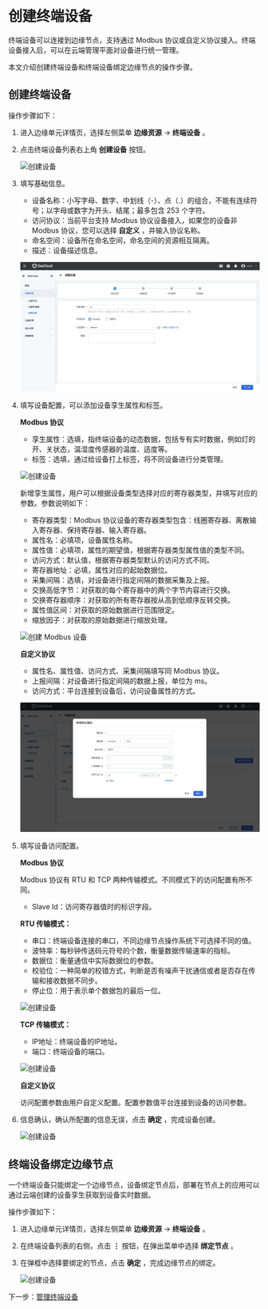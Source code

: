 # 创建终端设备

终端设备可以连接到边缘节点，支持通过 Modbus 协议或自定义协议接入。终端设备接入后，可以在云端管理平面对设备进行统一管理。

本文介绍创建终端设备和终端设备绑定边缘节点的操作步骤。

## 创建终端设备

操作步骤如下：

1. 进入边缘单元详情页，选择左侧菜单 __边缘资源__ -> __终端设备__ 。

2. 点击终端设备列表右上角 __创建设备__ 按钮。

    ![创建设备](https://docs.daocloud.io/daocloud-docs-images/docs/zh/docs/kant/images/create-device-01.png)

3. 填写基础信息。

    - 设备名称：小写字母、数字、中划线（-）、点（.）的组合，不能有连续符号；以字母或数字为开头、结尾；最多包含 253 个字符。
    - 访问协议：当前平台支持 Modbus 协议设备接入，如果您的设备非 Modbus 协议，您可以选择 __自定义__ ，并输入协议名称。
    - 命名空间：设备所在命名空间，命名空间的资源相互隔离。
    - 描述：设备描述信息。

    ![创建设备](../../images/create-device-10.png)

4. 填写设备配置，可以添加设备孪生属性和标签。

    **Modbus 协议**

    - 孪生属性：选填，指终端设备的动态数据，包括专有实时数据，例如灯的开、关状态，温湿度传感器的温度、适度等。
    - 标签：选填，通过给设备打上标签，将不同设备进行分类管理。

    ![创建设备](https://docs.daocloud.io/daocloud-docs-images/docs/zh/docs/kant/images/create-device-03.png)

    新增孪生属性，用户可以根据设备类型选择对应的寄存器类型，并填写对应的参数。参数说明如下：

    - 寄存器类型：Modbus 协议设备的寄存器类型包含：线圈寄存器、离散输入寄存器、保持寄存器、输入寄存器。
    - 属性名：必填项，设备属性名称。
    - 属性值：必填项，属性的期望值，根据寄存器类型属性值的类型不同。
    - 访问方式：默认值，根据寄存器类型默认的访问方式不同。
    - 寄存器地址：必填，属性对应的起始数据位。
    - 采集间隔：选填，对设备进行指定间隔的数据采集及上报。
    - 交换高低字节：对获取的每个寄存器中的两个字节内容进行交换。
    - 交换寄存器顺序：对获取的所有寄存器按从高到低顺序反转交换。
    - 属性值区间：对获取的原始数据进行范围限定。
    - 缩放因子：对获取的原始数据进行缩放处理。

    ![创建 Modbus 设备](https://docs.daocloud.io/daocloud-docs-images/docs/zh/docs/kant/images/create-device-04.png)

    **自定义协议**

    - 属性名、属性值、访问方式、采集间隔填写同 Modbus 协议。
    - 上报间隔：对设备进行指定间隔的数据上报，单位为 ms。
    - 访问方式：平台连接到设备后，访问设备属性的方式。

    ![创建自定义设备](../../images/create-device-11.png)

5. 填写设备访问配置。

    **Modbus 协议**

    Modbus 协议有 RTU 和 TCP 两种传输模式。不同模式下的访问配置有所不同。

    - Slave Id：访问寄存器值时的标识字段。

    **RTU 传输模式：**

    - 串口：终端设备连接的串口，不同边缘节点操作系统下可选择不同的值。
    - 波特率：每秒钟传送码元符号的个数，衡量数据传输速率的指标。
    - 数据位：衡量通信中实际数据位的参数。
    - 校验位：一种简单的校错方式，判断是否有噪声干扰通信或者是否存在传输和接收数据不同步。
    - 停止位：用于表示单个数据包的最后一位。

    ![创建设备](https://docs.daocloud.io/daocloud-docs-images/docs/zh/docs/kant/images/create-device-05.png)

    **TCP 传输模式：**

    - IP地址：终端设备的IP地址。
    - 端口：终端设备的端口。

    ![创建设备](https://docs.daocloud.io/daocloud-docs-images/docs/zh/docs/kant/images/create-device-06.png)

    **自定义协议**

    访问配置参数由用户自定义配置。配置参数值平台连接到设备的访问参数。

6. 信息确认，确认所配置的信息无误，点击 __确定__ ，完成设备创建。

    ![创建设备](https://docs.daocloud.io/daocloud-docs-images/docs/zh/docs/kant/images/create-device-07.png)

## 终端设备绑定边缘节点

一个终端设备只能绑定一个边缘节点，设备绑定节点后，部署在节点上的应用可以通过云端创建的设备孪生获取到设备实时数据。

操作步骤如下：

1. 进入边缘单元详情页，选择左侧菜单 __边缘资源__ -> __终端设备__ 。

2. 在终端设备列表的右侧，点击 __⋮__ 按钮，在弹出菜单中选择 __绑定节点__ 。

3. 在弹框中选择要绑定的节点，点击 __确定__ ，完成边缘节点的绑定。

    ![创建设备](https://docs.daocloud.io/daocloud-docs-images/docs/zh/docs/kant/images/create-device-08.png)

下一步：[管理终端设备](manage-device.md)
